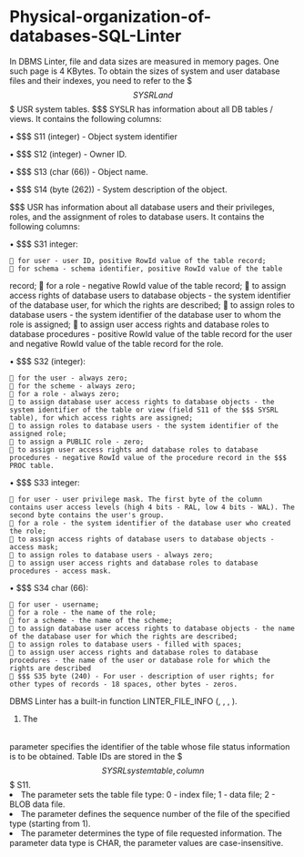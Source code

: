 # Physical-organization-of-databases-SQL-Linter

In DBMS Linter, file and data sizes are measured in memory pages. One such page is 4 KBytes. To obtain the sizes of system and user database files and their indexes, you need to refer to the $$$ SYSRL and $$$ USR system tables. $$$ SYSLR has information about all DB tables / views. It contains the following columns:

• $$$ S11 (integer) - Object system identifier

• $$$ S12 (integer) - Owner ID.

• $$$ S13 (char (66)) - Object name.

• $$$ S14 (byte (262)) - System description of the object.

$$$ USR has information about all database users and their privileges, roles, and the assignment of roles to database users. It contains the following columns:

• $$$ S31 integer:

     for user - user ID, positive RowId value of the table record;
     for schema - schema identifier, positive RowId value of the table 
record;
     for a role - negative RowId value of the table record;
     to assign access rights of database users to database objects - the system identifier of the database user, for which the rights are described;
     to assign roles to database users - the system identifier of the database user to whom the role is assigned;
     to assign user access rights and database roles to database procedures - positive RowId value of the table record for the user and negative RowId value of the table record for the role.

• $$$ S32 (integer):

     for the user - always zero;
     for the scheme - always zero;
     for a role - always zero;
     to assign database user access rights to database objects - the system identifier of the table or view (field S11 of the $$$ SYSRL table), for which access rights are assigned;
     to assign roles to database users - the system identifier of the assigned role;
     to assign a PUBLIC role - zero;
     to assign user access rights and database roles to database procedures - negative RowId value of the procedure record in the $$$ PROC table.

• $$$ S33 integer:

     for user - user privilege mask. The first byte of the column contains user access levels (high 4 bits - RAL, low 4 bits - WAL). The second byte contains the user's group.
     for a role - the system identifier of the database user who created the role;
     to assign access rights of database users to database objects - access mask;
     to assign roles to database users - always zero;
     to assign user access rights and database roles to database procedures - access mask.

• $$$ S34 char (66):

     for user - username;
     for a role - the name of the role;
     for a scheme - the name of the scheme;
     to assign database user access rights to database objects - the name of the database user for which the rights are described;
     to assign roles to database users - filled with spaces;
     to assign user access rights and database roles to database procedures - the name of the user or database role for which the rights are described
     $$$ S35 byte (240) - For user - description of user rights; for other types of records - 18 spaces, other bytes - zeros.

DBMS Linter has a built-in function LINTER_FILE_INFO (<table identifier>, <file type>, <file number>, <information type>).

1) The <table identifier> parameter specifies the identifier of the table whose file status information is to be obtained. Table IDs are stored in the $$$ SYSRL system table, column $$$ S11.
2) The <file type> parameter sets the table file type: 0 - index file; 1 - data file; 2 - BLOB data file.
3) The <file number> parameter defines the sequence number of the file of the specified type (starting from 1).
4) The <information type> parameter determines the type of file requested information. The parameter data type is CHAR, the parameter values ​​are case-insensitive.

